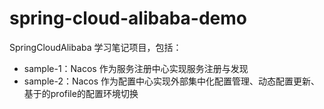 # spring-cloud-alibaba-demo
SpringCloudAlibaba 学习笔记项目，包括：
- sample-1：Nacos 作为服务注册中心实现服务注册与发现
- sample-2：Nacos 作为配置中心实现外部集中化配置管理、动态配置更新、基于的profile的配置环境切换
